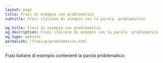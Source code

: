 ```yaml
---
layout: page
title: Frasi di esempio con problematico 
subtitle: Frasi italiane di esempio con la parola  problematico

og_title: Frasi di esempio con problematico 
og_description: Frasi italiane di esempio con la parola  problematico
og_type: website
permalink: /frasi/p/problematico.html
---
```


Frasi italiane di esempio contenenti la parola problematico:


